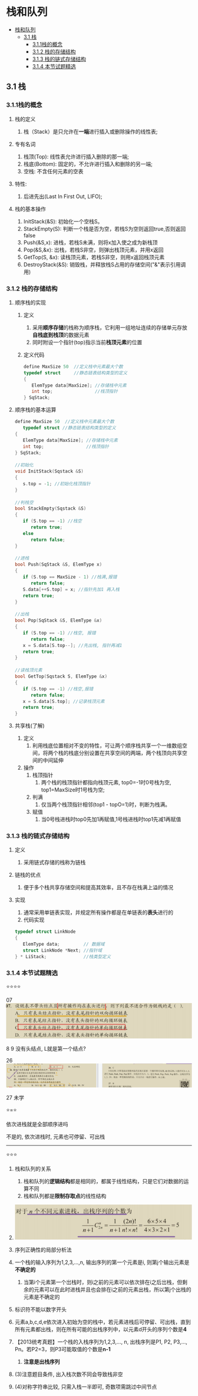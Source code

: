 # 栈和队列

- [栈和队列](#栈和队列)
  - [3.1 栈](#31-栈)
    - [3.1.1栈的概念](#311栈的概念)
    - [3.1.2 栈的存储结构](#312-栈的存储结构)
    - [3.1.3 栈的链式存储结构](#313-栈的链式存储结构)
    - [3.1.4 本节试题精选](#314-本节试题精选)

## 3.1 栈

### 3.1.1栈的概念

1. 栈的定义
   1. 栈（Stack）是只允许在**一端**进行插入或删除操作的线性表;

2. 专有名词
   1. 栈顶(Top): 线性表允许进行插入删除的那一端;
   2. 栈底(Bottom): 固定的，不允许进行插入和删除的另一端;
   3. 空栈: 不含任何元素的空表

3. 特性:
   1. 后进先出(Last In First Out, LIFO);

4. 栈的基本操作
   1. InitStack(&S): 初始化一个空栈S。
   2. StackEmpty(S): 判断一个栈是否为空，若栈S为空则返回true,否则返回false
   3. Push(&S,x): 进栈，若栈S未满，则将x加入使之成为新栈顶
   4. Pop(&S,&x): 岀栈，若栈S非空，则弹出栈顶元素，并用x返回
   5. GetTop(S, &x): 读栈顶元素，若栈S非空，则用x返回栈顶元素
   6. DestroyStack(&S): 销毁栈，并释放栈S占用的存储空间("&"表示引用调用)

### 3.1.2 栈的存储结构

1. 顺序栈的实现
   1. 定义
      1. 采用**顺序存储**的栈称为顺序栈，它利用一组地址连续的存储单元存放**自栈底到栈顶**的数据元素
      2. 同时附设一个指针(top)指示当前**栈顶元素**的位置
   2. 定义代码

      ```c
      define MaxSize 50  //定义栈中元素最大个数
      typedef struct     //静态链表结构类型的定义
      {
         ElemType data[MaxSize]; //存储栈中元素
         int top;                //栈顶指针
      } SqStack;
      ```

2. 顺序栈的基本运算

   ```c
   define MaxSize 50  //定义栈中元素最大个数
      typedef struct //静态链表结构类型的定义
   {
      ElemType data[MaxSize]; //存储栈中元素
      int top;                //栈顶指针
   } SqStack;

   //初始化
   void InitStack(Sqstack &S)
   {
      s.top = -1; //初始化栈顶指针
   }

   //判栈空
   bool StackEmpty(Sqstack &S)
   {
      if (S.top == -1) //栈空
         return true;
      else
         return false;
   }

   //进栈
   bool Push(SqStack &S, ElemType x)
   {
      if (S.top == MaxSize - 1) //栈满,报错
         return false;
      S.data[++S.top] = x; //指针先加1 再入栈
      return true;
   }

   //出栈
   bool Pop(SqStack &S, ElemType &x)
   {
      if (S.top == -1) //栈空, 报错
         return false;
      x = S.data[S.top--]; //先出栈, 指针再减1
      return true;
   }

   //读栈顶元素
   bool GetTop(Sqstack S, ElemType &x)
   {
      if (S.top == -1) //栈空,报错
         return false;
      x = S.data[S.top]; //记录栈顶元素
      return true;
   }
   ```

3. 共享栈(了解)
   1. 定义
      1. 利用栈底位置相对不变的特性，可让两个顺序栈共享一个一维数组空间，将两个栈的栈底分别设置在共享空间的两端，两个栈顶向共享空间的中间延伸
   2. 操作
      1. 栈顶指针
         1. 两个栈的栈顶指针都指向栈顶元素, top0=-1时0号栈为空, top1=MaxSize时1号栈为空;
      2. 判满
         1. 仅当两个栈顶指针相邻(top1 - topO=1)时，判断为栈满。
      3. 赋值
         1. 当0号栈进栈时top0先加1再赋值,1号栈进栈时top1先减1再赋值

### 3.1.3 栈的链式存储结构

1. 定义
   1. 采用链式存储的栈称为链栈
2. 链栈的优点
   1. 便于多个栈共享存储空间和提高其效率，且不存在栈满上溢的情况
3. 实现
   1. 通常采用单链表实现，并规定所有操作都是在单链表的**表头**进行的
   2. 代码实现

   ```c
   typedef struct LinkNode
   {
      ElemType data;         // 数据域
      struct LinkNode *Next; //指针域
   } * LiStack;              //栈类型定义
   ```

### 3.1.4 本节试题精选

⭐⭐⭐⭐

07 ![20220726162148](https://raw.githubusercontent.com/Logible/Image/main/note_image/20220726162148.png)

8 9 没有头结点, L就是第一个结点?

26 ![20220726174827](https://raw.githubusercontent.com/Logible/Image/main/note_image/20220726174827.png)

27 未学

⭐=⭐

依次进栈就是全部顺序进吗

不是的, 依次进栈时, 元素也可停留、可出栈

---

⭐⭐⭐

1. 栈和队列的关系
   1. 栈和队列的**逻辑结构**都是相同的，都属于线性结构，只是它们对数据的运算不同
   2. 栈和队列都是**限制存取点**的线性结构

2. ![20220726163035](https://raw.githubusercontent.com/Logible/Image/main/note_image/20220726163035.png)

3. 序列正确性的局部分析法

4. 一个栈的输入序列为1,2,3,…,n, 输出序列的第一个元素是i, 则第j个输出元素是**不确定的**
   1. 当第i个元素第一个岀栈时，则i之前的元素可以依次排在i之后岀栈，但剩余的元素可以在此时进栈并且也会排在i之前的元素出栈，所以第j个出栈的元素是不确定的

5. 标识符不能以数字开头

6. 元素a,b,c,d,e依次进入初始为空的栈中，若元素进栈后可停留、可出栈，直到所有元素都出栈，则在所有可能的出栈序列中，以元素d开头的序列个数是**4**

7. 【2013统考真题】一个栈的入栈序列为1,2,3,…, n, 出栈序列是P1, P2, P3,…, Pn。若P2=3，则P3可能取值的个数是**n-1**
   1. **注意是出栈序列**

8. (3)注意题目条件, 出入栈次数不同会导致栈非空
9. (4)对称字符串比较, 只需入栈一半即可, 奇数项需跳过中间节点
